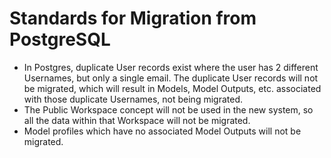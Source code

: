 # Standards for Migration from PostgreSQL
* In Postgres, duplicate User records exist where the user has 2 different Usernames, but only a single email. The duplicate User records will not be migrated, which will result in Models, Model Outputs, etc. associated with those duplicate Usernames, not being migrated.
* The Public Workspace concept will not be used in the new system, so all the data within that Workspace will not be migrated.
* Model profiles which have no associated Model Outputs will not be migrated.
